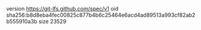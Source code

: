 version https://git-lfs.github.com/spec/v1
oid sha256:b8d8eba4fec00825c877b4b6c25464e6acd4ad89513a993cf82ab2b555910a3b
size 23529
